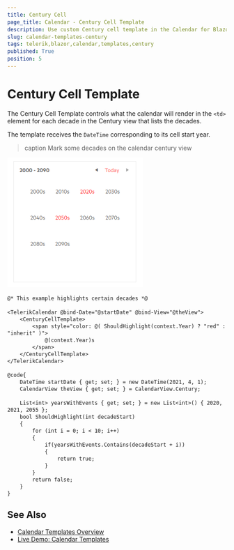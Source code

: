 ```yaml
---
title: Century Cell
page_title: Calendar - Century Cell Template
description: Use custom Century cell template in the Calendar for Blazor.
slug: calendar-templates-century
tags: telerik,blazor,calendar,templates,century
published: True
position: 5
---
```


# Century Cell Template

The Century Cell Template controls what the calendar will render in the `<td>` element for each decade in the Century view that lists the decades.

The template receives the `DateTime` corresponding to its cell start year.

>caption Mark some decades on the calendar century view

![calendar century cell template](images/calendar-century-template.png)

````RAZOR
@* This example highlights certain decades *@

<TelerikCalendar @bind-Date="@startDate" @bind-View="@theView">
    <CenturyCellTemplate>
        <span style="color: @( ShouldHighlight(context.Year) ? "red" : "inherit" )">
            @(context.Year)s
        </span>
    </CenturyCellTemplate>
</TelerikCalendar>

@code{
    DateTime startDate { get; set; } = new DateTime(2021, 4, 1);
    CalendarView theView { get; set; } = CalendarView.Century;

    List<int> yearsWithEvents { get; set; } = new List<int>() { 2020, 2021, 2055 };
    bool ShouldHighlight(int decadeStart)
    {
        for (int i = 0; i < 10; i++)
        {
            if(yearsWithEvents.Contains(decadeStart + i))
            {
                return true;
            }
        }
        return false;
    }
}
````


## See Also

 * [Calendar Templates Overview](slug:calendar-templates-overview)
 * [Live Demo: Calendar Templates](https://demos.telerik.com/blazor-ui/calendar/templates)
 

